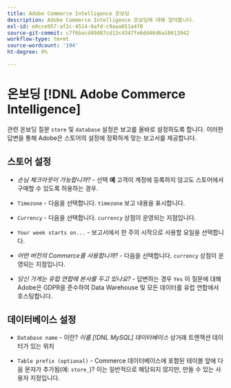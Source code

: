 ```yaml
---
title: Adobe Commerce Intelligence 온보딩
description: Adobe Commerce Intelligence 온보딩에 대해 알아봅니다.
exl-id: e0cce957-af2c-4514-9afd-c9aaa651a4f0
source-git-commit: c7f6bacd49487cd13c4347fe6dd46d6a10613942
workflow-type: tm+mt
source-wordcount: '194'
ht-degree: 0%

---
```


# 온보딩 [!DNL Adobe Commerce Intelligence]

관련 온보딩 질문 `store` 및 `database` 설정은 보고를 올바로 설정하도록 합니다. 이러한 답변을 통해 Adobe은 스토어의 설정에 정확하게 맞는 보고서를 제공합니다.

## 스토어 설정

- *손님 체크아웃이 가능합니까?* - 선택 **예** 고객이 계정에 등록하지 않고도 스토어에서 구매할 수 있도록 허용하는 경우.

- `Timezone` - 다음을 선택합니다. `timezone` 보고 내용을 표시합니다.

- `Currency` - 다음을 선택합니다. `currency` 상점이 운영되는 지점입니다.

- `Your week starts on...` - 보고서에서 한 주의 시작으로 사용할 요일을 선택합니다.

- *어떤 버전의 Commerce를 사용합니까?* - 다음을 선택합니다. `currency` 상점이 운영되는 지점입니다.

- *당신 가게는 유럽 연합에 본사를 두고 있나요?* - 답변하는 경우 `Yes` 이 질문에 대해 Adobe은 GDPR을 준수하여 Data Warehouse 및 모든 데이터를 유럽 연합에서 호스팅합니다.

## 데이터베이스 설정

- `Database name` - 이란? *이름 [!DNL MySQL] 데이터베이스* 상거래 트랜잭션 데이터가 있는 위치

- `Table prefix (optional)` - Commerce 데이터베이스에 포함된 테이블 앞에 다음 문자가 추가됨(예: `store_`)? 이는 일반적으로 해당되지 않지만, 만들 수 있는 사용자 지정입니다.

